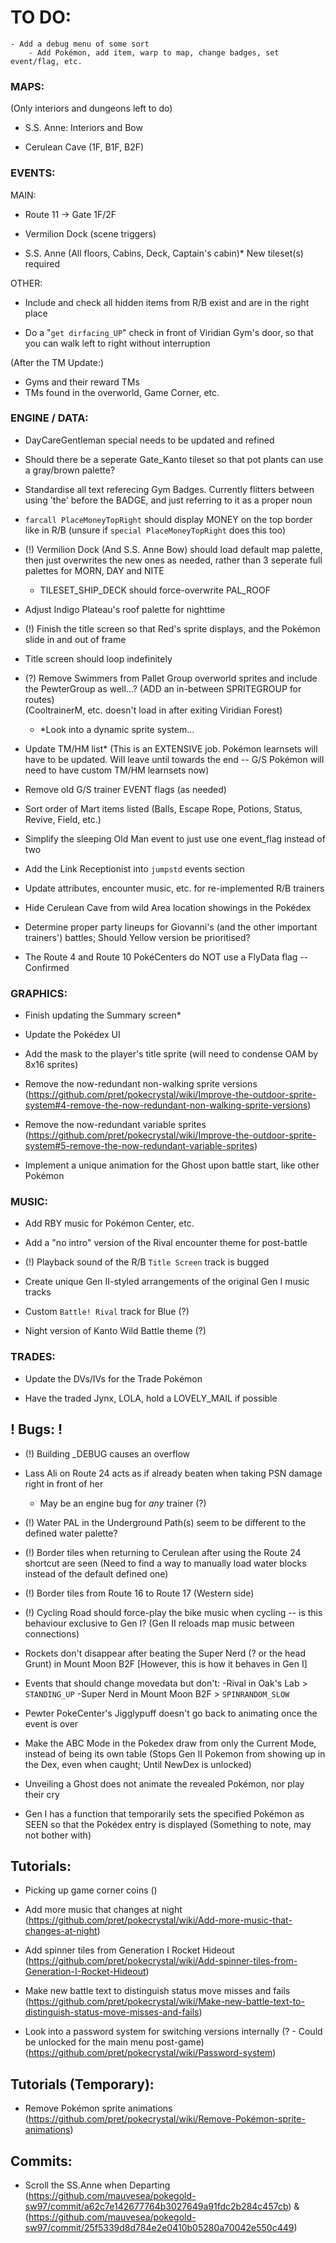 # TO DO:
```
- Add a debug menu of some sort
	- Add Pokémon, add item, warp to map, change badges, set event/flag, etc.
```
### MAPS:
(Only interiors and dungeons left to do)

- S.S. Anne: Interiors and Bow

- Cerulean Cave (1F, B1F, B2F)

### EVENTS:

MAIN:
- Route 11 -> Gate 1F/2F

- Vermilion Dock (scene triggers)

- S.S. Anne (All floors, Cabins, Deck, Captain's cabin)* New tileset(s) required

OTHER:
- Include and check all hidden items from R/B exist and are in the right place

- Do a "`get dirfacing_UP`" check in front of Viridian Gym's door, so that you can walk left to right without interruption

(After the TM Update:)
- Gyms and their reward TMs
- TMs found in the overworld, Game Corner, etc.

### ENGINE / DATA:


- DayCareGentleman special needs to be updated and refined

- Should there be a seperate Gate_Kanto tileset so that pot plants can use a gray/brown palette?

- Standardise all text referecing Gym Badges. Currently flitters between using 'the' before the BADGE, and just referring to it as a proper noun

- `farcall PlaceMoneyTopRight` should display MONEY on the top border like in R/B (unsure if `special PlaceMoneyTopRight` does this too)

- (!) Vermilion Dock (And S.S. Anne Bow) should load default map palette, then just overwrites the new ones as needed, rather than 3 seperate full palettes for MORN, DAY and NITE

	- TILESET_SHIP_DECK should force-overwrite PAL_ROOF

- Adjust Indigo Plateau's roof palette for nighttime

- (!) Finish the title screen so that Red's sprite displays, and the Pokémon slide in and out of frame

- Title screen should loop indefinitely

- (?) Remove Swimmers from Pallet Group overworld sprites and include the PewterGroup as well...? (ADD an in-between SPRITEGROUP for routes)\
	(CooltrainerM, etc. doesn't load in after exiting Viridian Forest)
	- *Look into a dynamic sprite system...

- Update TM/HM list* (This is an EXTENSIVE job. Pokémon learnsets will have to be updated. Will leave until towards the end -- G/S Pokémon will need to have custom TM/HM learnsets now)

- Remove old G/S trainer EVENT flags (as needed)
	
- Sort order of Mart items listed (Balls, Escape Rope, Potions, Status, Revive, Field, etc.)

- Simplify the sleeping Old Man event to just use one event_flag instead of two

- Add the Link Receptionist into `jumpstd` events section

- Update attributes, encounter music, etc. for re-implemented R/B trainers

- Hide Cerulean Cave from wild Area location showings in the Pokédex

- Determine proper party lineups for Giovanni's (and the other important trainers') battles; Should Yellow version be prioritised?

- The Route 4 and Route 10 PokéCenters do NOT use a FlyData flag -- Confirmed

### GRAPHICS:

- Finish updating the Summary screen*

- Update the Pokédex UI

- Add the mask to the player's title sprite (will need to condense OAM by 8x16 sprites)

- Remove the now-redundant non-walking sprite versions (https://github.com/pret/pokecrystal/wiki/Improve-the-outdoor-sprite-system#4-remove-the-now-redundant-non-walking-sprite-versions)

- Remove the now-redundant variable sprites (https://github.com/pret/pokecrystal/wiki/Improve-the-outdoor-sprite-system#5-remove-the-now-redundant-variable-sprites)

- Implement a unique animation for the Ghost upon battle start, like other Pokémon

### MUSIC: 

- Add RBY music for Pokémon Center, etc.

- Add a "no intro" version of the Rival encounter theme for post-battle

- (!) Playback sound of the R/B `Title Screen` track is bugged

- Create unique Gen II-styled arrangements of the original Gen I music tracks

- Custom `Battle! Rival` track for Blue (?)

- Night version of Kanto Wild Battle theme (?)

### TRADES:

- Update the DVs/IVs for the Trade Pokémon

- Have the traded Jynx, LOLA, hold a LOVELY_MAIL if possible

## ! Bugs: !

- (!) Building _DEBUG causes an overflow

- Lass Ali on Route 24 acts as if already beaten when taking PSN damage right in front of her
	- May be an engine bug for *any* trainer (?)

- (!) Water PAL in the Underground Path(s) seem to be different to the defined water palette?

- (!) Border tiles when returning to Cerulean after using the Route 24 shortcut are seen (Need to find a way to manually load water blocks instead of the default defined one)

- (!) Border tiles from Route 16 to Route 17 (Western side)

- (!) Cycling Road should force-play the bike music when cycling -- is this behaviour exclusive to Gen I? (Gen II reloads map music between connections)

- Rockets don't disappear after beating the Super Nerd (? or the head Grunt) in Mount Moon B2F [However, this is how it behaves in Gen I]

- Events that should change movedata but don't:
	-Rival in Oak's Lab > `STANDING_UP`
	-Super Nerd in Mount Moon B2F > `SPINRANDOM_SLOW`

- Pewter PokeCenter's Jigglypuff doesn't go back to animating once the event is over

- Make the ABC Mode in the Pokedex draw from only the Current Mode, instead of being its own table (Stops Gen II Pokemon from showing up in the Dex, even when caught; Until NewDex is unlocked)

- Unveiling a Ghost does not animate the revealed Pokémon, nor play their cry
	
- Gen I has a function that temporarily sets the specified Pokémon as SEEN so that the Pokédex entry is displayed (Something to note, may not bother with)

## Tutorials:

- Picking up game corner coins ()

- Add more music that changes at night (https://github.com/pret/pokecrystal/wiki/Add-more-music-that-changes-at-night)

- Add spinner tiles from Generation I Rocket Hideout (https://github.com/pret/pokecrystal/wiki/Add-spinner-tiles-from-Generation-I-Rocket-Hideout)

- Make new battle text to distinguish status move misses and fails (https://github.com/pret/pokecrystal/wiki/Make-new-battle-text-to-distinguish-status-move-misses-and-fails)

- Look into a password system for switching versions internally (? - Could be unlocked for the main menu post-game) (https://github.com/pret/pokecrystal/wiki/Password-system)

## Tutorials (Temporary):

- Remove Pokémon sprite animations (https://github.com/pret/pokecrystal/wiki/Remove-Pokémon-sprite-animations)

## Commits:

- Scroll the SS.Anne when Departing (https://github.com/mauvesea/pokegold-sw97/commit/a62c7e142677764b3027649a91fdc2b284c457cb) & (https://github.com/mauvesea/pokegold-sw97/commit/25f5339d8d784e2e0410b05280a70042e550c449)
